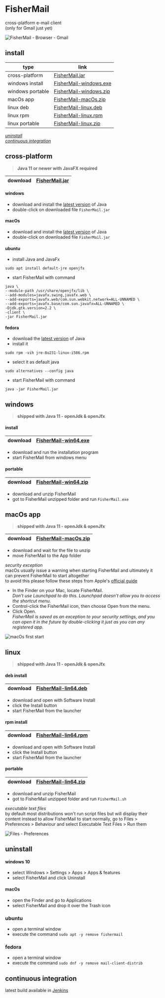 # FisherMail
cross-platform e-mail client  
(only for Gmail just yet)

![FisherMail - Browser - Gmail](www/img/FisherMail.png)

## install
| type             | link                                 |
|------------------|--------------------------------------|
| cross-platform   | [FisherMail.jar](#cross-platform)    |
| windows install  | [FisherMail-windows.exe](#install-1) |
| windows portable | [FisherMail-windows.zip](#portable)  |
| macOs app        | [FisherMail-macOs.zip](#macos-app)   |
| linux deb        | [FisherMail-linux.deb](#deb-install) |
| linux rpm        | [FisherMail-linux.rpm](#rpm-install) |
| linux portable   | [FisherMail-linux.zip](#portable-1)  |  

_[uninstall](#uninstall)_  
_[continuous integration](#continuous-integration)_  

## cross-platform 
>__Java 11 or newer with JavaFX required__

| download | [FisherMail.jar](https://jenkins.speederpan.com/job/mail-client-all%20(master)/lastSuccessfulBuild/artifact/mail-client-distrib/distrib/FisherMail.jar) |
|----------|----------------------------------------------------------------------------------------------------------------------------------------------------|

#### windows
+ download and install the [latest version](https://www.java.com/en/download/) of Java  
+ double-click on downloaded file `FisherMail.jar`

#### macOs
+ download and install the [latest version](https://www.java.com/en/download/) of Java  
+ double-click on downloaded file `FisherMail.jar`

#### ubuntu
+ install Java and JavaFx  
```
sudo apt install default-jre openjfx
```  
+ start FisherMail with command
```
java \
--module-path /usr/share/openjfx/lib \
--add-modules=javafx.swing,javafx.web \
--add-exports=javafx.web/com.sun.webkit.network=ALL-UNNAMED \
--add-exports=javafx.base/com.sun.javafx=ALL-UNNAMED \
-Djdk.gtk.version=2.2 \
-client \
-jar FisherMail.jar
```

#### fedora
+ download the [latest version](https://www.java.com/en/download/) of Java  
+ install it
```
sudo rpm -vih jre-8u231-linux-i586.rpm
```
+ select it as default java
```
sudo alternatives --config java
```
+ start FisherMail with command
```
java -jar FisherMail.jar
```

## windows  
>__shipped with Java 11 - openJdk & openJfx__
#### install
| download | [FisherMail-win64.exe](https://jenkins.speederpan.com/job/mail-client-all%20(master)/lastSuccessfulBuild/artifact/mail-client-distrib/distrib/FisherMail-win64.exe)  |
|----------|----------------------------------------------------------------------------------------------------------------------------------------------------------------|
+ download and run the installation program
+ start FisherMail from windows menu

#### portable
| download | [FisherMail-win64.zip](https://jenkins.speederpan.com/job/mail-client-all%20(master)/lastSuccessfulBuild/artifact/mail-client-distrib/distrib/FisherMail-win64.zip)  |
|----------|----------------------------------------------------------------------------------------------------------------------------------------------------------------|
+ download and unzip FisherMail
+ got to FisherMail unzipped folder and run ```FisherMail.exe```

## macOs app  
>__shipped with Java 11 - openJdk & openJfx__

| download | [FisherMail-macOs.zip](https://jenkins.speederpan.com/job/mail-client-all%20(master)/lastSuccessfulBuild/artifact/mail-client-distrib/distrib/FisherMail-macOs.zip) |
|----------|---------------------------------------------------------------------------------------------------------------------------------------------------------------|
+ download and wait for the file to unzip
+ move FisherMail to the App folder

_security exception_  
macOs usually issue a warning when starting FisherMail and ultimately it can prevent FisherMail to start altogether  
to avoid this please follow these steps from Apple's [official guide](https://support.apple.com/en-gb/guide/mac-help/mh40616/mac)  
+ In the Finder on your Mac, locate FisherMail.  
_Don’t use Launchpad to do this. Launchpad doesn’t allow you to access the shortcut menu._
+ Control-click the FisherMail icon, then choose Open from the menu.
+ Click Open.  
_FisherMail is saved as an exception to your security settings, and you can open it in the future by double-clicking it just as you can any registered app._  

![macOs first start](www/img/macOs1stStart.png)

## linux  
>__shipped with Java 11 - openJdk & openJfx__
#### deb install
| download | [FisherMail-lin64.deb](https://jenkins.speederpan.com/job/mail-client-all%20(master)/lastSuccessfulBuild/artifact/mail-client-distrib/distrib/FisherMail-lin64.deb) |
|----------|---------------------------------------------------------------------------------------------------------------------------------------------------------------|
+ download and open with Software Install
+ click the Install button
+ start FisherMail from the launcher

#### rpm install
| download | [FisherMail-lin64.rpm](https://jenkins.speederpan.com/job/mail-client-all%20(master)/lastSuccessfulBuild/artifact/mail-client-distrib/distrib/FisherMail-lin64.rpm) |
|----------|---------------------------------------------------------------------------------------------------------------------------------------------------------------|
+ download and open with Software Install
+ click the Install button
+ start FisherMail from the launcher

#### portable
| download | [FisherMail-lin64.zip](https://jenkins.speederpan.com/job/mail-client-all%20(master)/lastSuccessfulBuild/artifact/mail-client-distrib/distrib/FisherMail-lin64.zip) |
|----------|---------------------------------------------------------------------------------------------------------------------------------------------------------------|
+ download and unzip FisherMail
+ got to FisherMail unzipped folder and run ```FisherMail.sh```

_executable text files_  
by default most distributions won't run script files but will display their content instead
to allow FisherMail to start normally, go to Files > Preferences > Behaviour and select Executable Text Files > Run them

![Files - Preferences](www/img/gnomeBehaviour.png)

## uninstall

#### windows 10
+ select Windows > Settings > Apps > Apps & features
+ select FisherMail and click Uninstall

#### macOs
+ open the Finder and go to Applications
+ select FisherMail and drop it over the Trash icon

### ubuntu
+ open a terminal window
+ execute the command ```sudo apt -y remove fishermail```

### fedora
+ open a terminal window
+ execute the command ```sudo dnf -y remove mail-client-distrib```

## continuous integration
latest build available in [Jenkins](https://jenkins.speederpan.com/job/mail-client-all%20(dev))
